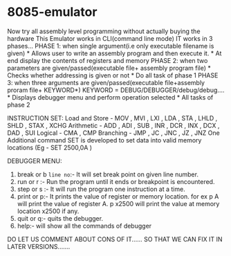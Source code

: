 # 8085-emulator
Now try all assembly level programming without actually buying the hardware
This Emulator works in CLI(command line mode)
IT works in 3 phases...
PHASE 1:
  when single argument(i.e only executable filename is given)
    * Allows user to write an assembly program and then execute it.
    * At end display the contents of registers and memory
PHASE 2:
  when two parameters are given/passed(executable file+ assembly program file)
    * Checks whether addressing is given or not
    * Do all task of phase 1
PHASE 3:
  when three arguments are given/passed(executable file+assembly proram file+ KEYWORD*)       KEYWORD = DEBUG/DEBUGGER/debug/debug....
    * Displays debugger menu and perform operation selected
    * All tasks of phase 2
    
INSTRUCTION SET:
Load and Store - MOV , MVI , LXI , LDA , STA , LHLD , SHLD , STAX , XCHG 
Arithmetic - ADD , ADI , SUB , INR , DCR , INX , DCX , DAD , SUI 
Logical - CMA , CMP 
Branching - JMP , JC , JNC , JZ , JNZ 
One Additional command SET is developed to set data into valid memory locations (Eg - SET 2500,0A )

DEBUGGER MENU:
1. break or b `line no`:- It will set break point on given line number.
2. run or r :- Run the program until it ends or breakpoint is encountered.
3. step or s :- It will run the program one instruction at a time.
4. print or p:- It prints the value of register or memory location. for ex p A will print the value of register A. p x2500 will print the value at memory location x2500 if any.
5. quit or q:- quits the debugger.
6. help:- will show all the commands of debugger




DO LET US COMMENT ABOUT CONS OF IT......
SO THAT WE CAN FIX IT IN LATER VERSIONS.......

